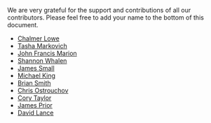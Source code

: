 We are very grateful for the support and contributions of all our contributors.
Please feel free to add your name to the bottom of this document.

* [Chalmer Lowe](https://github.com/chalmerlowe)
* [Tasha Markovich](https://github.com/TashaMC)
* [John Francis Marion](https://github.com/jfmario)
* [Shannon Whalen](https://github.com/shay2501)
* [James Small](https://github.com/sockduct)
* [Michael King](https://github.com/mbking92)
* [Brian Smith](https://github.com/briansmithbeta)
* [Chris Ostrouchov](https://github.com/costrouc)
* [Cory Taylor](https://github.com/ctaylor08)
* [James Prior](https://github.com/james-prior)
* [David Lance](https://github.com/DLance96)
